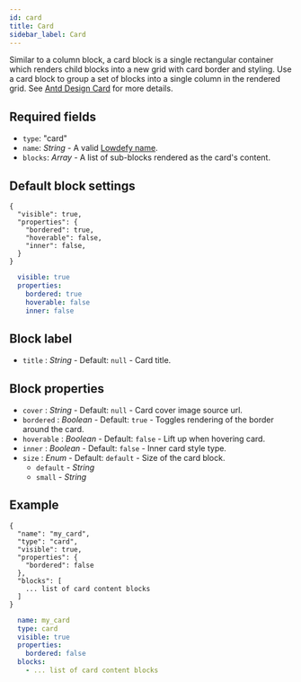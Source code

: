```yaml
---
id: card
title: Card
sidebar_label: Card
---
```


Similar to a column block, a card block is a single rectangular container which renders child blocks into a new grid with card border and styling. Use a card block to group a set of blocks into a single column in the rendered grid. See [Antd Design Card](https://ant.design/components/card/) for more details.

## Required fields

- `type`: "card"
- `name`: _String_ - A valid [Lowdefy name](concepts/lowdefy-file.md#names-and-ids).
- `blocks`: _Array_ - A list of sub-blocks rendered as the card's content.

## Default block settings

<!--DOCUSAURUS_CODE_TABS-->
<!--JSON-->
```json5
{
  "visible": true,
  "properties": {
    "bordered": true,
    "hoverable": false,
    "inner": false,
  }
}
```
<!--YAML-->
```yaml
  visible: true
  properties:
    bordered: true
    hoverable: false
    inner: false
```
<!--END_DOCUSAURUS_CODE_TABS-->

## Block label

- `title` : _String_ - Default: `null` - Card title.

## Block properties

- `cover` : _String_ - Default: `null` - Card cover image source url.
- `bordered` : _Boolean_ - Default: `true` - Toggles rendering of the border around the card.
- `hoverable` : _Boolean_ - Default: `false` - Lift up when hovering card.
- `inner` : _Boolean_ - Default: `false` - Inner card style type.
- `size` : _Enum_ - Default: `default` - Size of the card block.
  - `default` - _String_
  - `small` - _String_

## Example

<!--DOCUSAURUS_CODE_TABS-->
<!--JSON-->
```json5
{
  "name": "my_card",
  "type": "card",
  "visible": true,
  "properties": {
    "bordered": false
  },
  "blocks": [
    ... list of card content blocks
  ]
}
```
<!--YAML-->
```yaml
  name: my_card
  type: card
  visible: true
  properties:
    bordered: false
  blocks:
    - ... list of card content blocks
```
<!--END_DOCUSAURUS_CODE_TABS-->